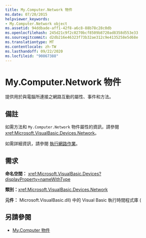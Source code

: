 ```yaml
---
title: My.Computer.Network 物件
ms.date: 07/20/2015
helpviewer_keywords:
- My.Computer.Network object
ms.assetid: 94ddbade-aff1-42f8-a6c8-88b78c28c0db
ms.openlocfilehash: 245d21c9f2c0270bcf8509b8720ad8358d553e33
ms.sourcegitcommit: d2db216e46323f73b32ae312c9e4135258e5d68e
ms.translationtype: MT
ms.contentlocale: zh-TW
ms.lasthandoff: 09/22/2020
ms.locfileid: "90867388"
---
```

# <a name="mycomputernetwork-object"></a>My.Computer.Network 物件

提供用於與電腦所連接之網路互動的屬性、事件和方法。  
  
## <a name="remarks"></a>備註  

 如需方法和 `My.Computer.Network` 物件屬性的資訊，請參閱 <xref:Microsoft.VisualBasic.Devices.Network>。  
  
 如需詳細資訊，請參閱 [執行網路作業](../../developing-apps/programming/computer-resources/performing-network-operations.md)。  
  
## <a name="requirements"></a>需求  

 **命名空間：** <xref:Microsoft.VisualBasic.Devices?displayProperty=nameWithType>  
  
 **類別：**<xref:Microsoft.VisualBasic.Devices.Network>  
  
 **元件：** Microsoft.VisualBasic.dll) 中的 Visual Basic 執行時間程式庫 (  
  
## <a name="see-also"></a>另請參閱

- [My.Computer 物件](my-computer-object.md)
